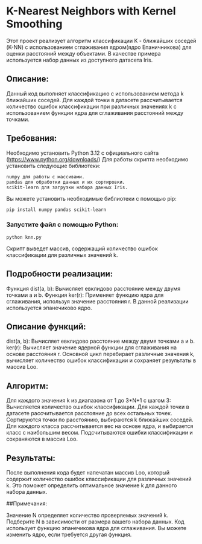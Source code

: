 # K-Nearest Neighbors with Kernel Smoothing

Этот проект реализует алгоритм классификации K - ближайших соседей (K-NN) с использованием сглаживания ядром(ядро Епаничникова) для оценки расстояний между объектами. В качестве примера используется набор данных из доступного датасета Iris.

## Описание:

Данный код выполняет классификацию с использованием метода k ближайших соседей. Для каждой точки в датасете рассчитывается количество ошибок классификации при различных значениях k с использованием функции ядра для сглаживания расстояний между точками.

## Требования:

Необходимо установить Python 3.12 с официального сайта (https://www.python.org/downloads/)
Для работы скрипта необходимо установить следующие библиотеки:

    numpy для работы с массивами.
    pandas для обработки данных и их сортировки.
    scikit-learn для загрузки набора данных Iris.

Вы можете установить необходимые библиотеки с помощью pip:

    pip install numpy pandas scikit-learn




### Запустите файл с помощью Python:

    python knn.py

Скрипт выведет массив, содержащий количество ошибок классификации для различных значений k.

## Подробности реализации:

Функция dist(a, b): Вычисляет евклидово расстояние между двумя точками a и b.
Функция ker(r): Применяет функцию ядра для сглаживания, используя значение расстояния r. В данной реализации используется эпанечиково ядро.

## Описание функций:

dist(a, b): Вычисляет евклидово расстояние между двумя точками a и b.
ker(r): Вычисляет значение ядерной функции для сглаживания на основе расстояния r.
Основной цикл перебирает различные значения k, вычисляет количество ошибок классификации и сохраняет результаты в массив Loo.


## Алгоритм:

Для каждого значения k из диапазона от 1 до 3*N+1 с шагом 3:
Вычисляется количество ошибок классификации.
Для каждой точки в датасете рассчитывается расстояние до всех остальных точек.
Сортируются точки по расстоянию, выбираются k ближайших соседей.
Для каждого класса рассчитывается вес на основе ядра, и выбирается класс с наибольшим весом.
Подсчитываются ошибки классификации и сохраняются в массив Loo.

## Результаты:

После выполнения кода будет напечатан массив Loo, который содержит количество ошибок классификации для различных значений k. Это поможет определить оптимальное значение k для данного набора данных.

##Примечания:
    
Значение N определяет количество проверяемых значений k. Подберите N в зависимости от размера вашего набора данных.
Код использует функцию эпанечикова ядра для сглаживания. Вы можете изменить ядро, если требуется другая функция.
